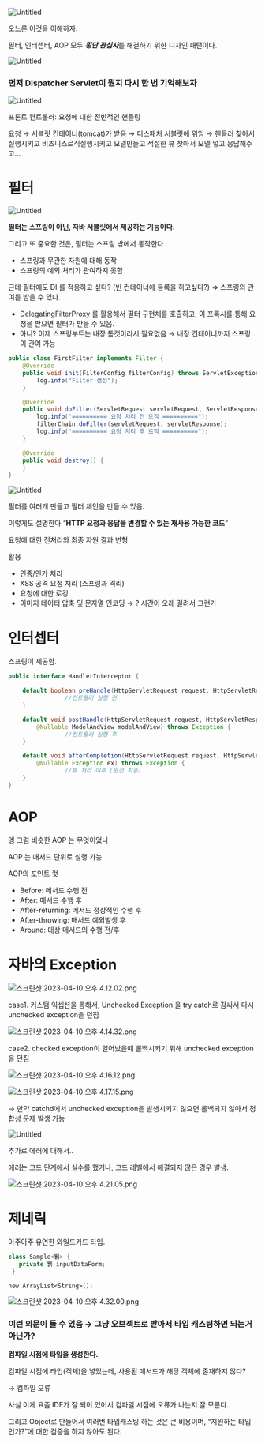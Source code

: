 ![Untitled](https://s3-us-west-2.amazonaws.com/secure.notion-static.com/e1ec8816-400e-4329-b4b5-0ebd7a084dea/Untitled.png)

오느른 이것을 이해하자.

필터, 인터셉터, AOP 모두 ***횡단 관심사***를 해결하기 위한 디자인 패턴이다.

![Untitled](https://s3-us-west-2.amazonaws.com/secure.notion-static.com/f4e51de6-e189-4a6e-9c33-ec0edc04ad57/Untitled.png)

### 먼저 Dispatcher Servlet이 뭔지 다시 한 번 기억해보자

![Untitled](https://s3-us-west-2.amazonaws.com/secure.notion-static.com/655b63e5-41ef-4241-a790-88d2b040f19e/Untitled.png)

프론트 컨트롤러: 요청에 대한 전반적인 핸들링

요청 → 서블릿 컨테이너(tomcat)가 받음 → 디스패처 서블릿에 위임 → 핸들러 찾아서 실행시키고 비즈니스로직실행시키고 모델만들고 적절한 뷰 찾아서 모델 넣고 응답해주고…

# 필터

![Untitled](https://s3-us-west-2.amazonaws.com/secure.notion-static.com/e1ec8816-400e-4329-b4b5-0ebd7a084dea/Untitled.png)

**필터는 스프링이 아닌, 자바 서블릿에서 제공하는 기능이다.**

그리고 또 중요한 것은, 필터는 스프링 밖에서 동작한다

- 스프링과 무관한 자원에 대해 동작
- 스프링의 예외 처리가 관여하지 못함

근데 필터에도 DI 를 적용하고 싶다? (빈 컨테이너에 등록을 하고싶다?) ⇒ 스프링의 관여를 받을 수 있다.

- DelegatingFilterProxy 를 활용해서 필터 구현체를 호출하고, 이 프록시를 통해 요청을 받으면 필터가 받을 수 있음.
- 아니? 이제 스프링부트는 내장 톰캣이라서 필요없음 → 내장 컨테이너까지 스프링이 관여 가능

```java
public class FirstFilter implements Filter {
    @Override
    public void init(FilterConfig filterConfig) throws ServletException {
        log.info("Filter 생성");
    }

    @Override
    public void doFilter(ServletRequest servletRequest, ServletResponse servletResponse, FilterChain filterChain) throws IOException, ServletException {
        log.info("========== 요청 처리 전 로직 ==========");
        filterChain.doFilter(servletRequest, servletResponse);
        log.info("========== 요청 처리 후 로직 ==========");
    }

    @Override
    public void destroy() {
    }
}
```

![Untitled](https://s3-us-west-2.amazonaws.com/secure.notion-static.com/33185404-b47f-475e-8823-3016e984514f/Untitled.png)

필터를 여러개 만들고 필터 체인을 만들 수 있음.

이렇게도 설명한다 “**HTTP 요청과 응답을 변경할 수 있는 재사용 가능한 코드**”

요청에 대한 전처리와 최종 자원 결과 변형

활용

- 인증/인가 처리
- XSS 공격 요청 처리 (스프링과 격리)
- 요청에 대한 로깅
- 이미지 데이터 압축 및 문자열 인코딩 → ? 시간이 오래 걸려서 그런가

# 인터셉터

스프링이 제공함.

```java
public interface HandlerInterceptor {

    default boolean preHandle(HttpServletRequest request, HttpServletResponse response, Object handler)throws Exception {
				//컨트롤러 실행 전
    }

    default void postHandle(HttpServletRequest request, HttpServletResponse response, Object handler,
        @Nullable ModelAndView modelAndView) throws Exception {
				//컨트롤러 실행 후
    }

    default void afterCompletion(HttpServletRequest request, HttpServletResponse response, Object handler,
        @Nullable Exception ex) throws Exception {
				//뷰 처리 이후 (완전 최종)
    }
}
```

# AOP

엥 그럼 비슷한 AOP 는 무엇이었나

AOP 는 매서드 단위로 실행 가능

AOP의 포인트 컷

- Before: 메서드 수행 전
- After: 메서드 수행 후
- After-returning: 메서드 정상적인 수행 후
- After-throwing: 매서드 예외발생 후
- Around: 대상 메서드의 수행 전/후

# 자바의 Exception

![스크린샷 2023-04-10 오후 4.12.02.png](https://s3-us-west-2.amazonaws.com/secure.notion-static.com/e18fc4bb-5e4e-4a7b-a471-1c00585a129b/%E1%84%89%E1%85%B3%E1%84%8F%E1%85%B3%E1%84%85%E1%85%B5%E1%86%AB%E1%84%89%E1%85%A3%E1%86%BA_2023-04-10_%E1%84%8B%E1%85%A9%E1%84%92%E1%85%AE_4.12.02.png)

case1. 커스텀 익셉션을 통해서, Unchecked Exception 을 try catch로 감싸서 다시 unchecked exception을 던짐

![스크린샷 2023-04-10 오후 4.14.32.png](https://s3-us-west-2.amazonaws.com/secure.notion-static.com/f24a2b4a-d3c1-42c5-a19a-b78c9d12a2d2/%E1%84%89%E1%85%B3%E1%84%8F%E1%85%B3%E1%84%85%E1%85%B5%E1%86%AB%E1%84%89%E1%85%A3%E1%86%BA_2023-04-10_%E1%84%8B%E1%85%A9%E1%84%92%E1%85%AE_4.14.32.png)

case2. checked exception이 일어났을때 롤백시키기 위해 unchecked exception 을 던짐

![스크린샷 2023-04-10 오후 4.16.12.png](https://s3-us-west-2.amazonaws.com/secure.notion-static.com/c977ec69-ff5c-48ea-b505-ca3658592c1f/%E1%84%89%E1%85%B3%E1%84%8F%E1%85%B3%E1%84%85%E1%85%B5%E1%86%AB%E1%84%89%E1%85%A3%E1%86%BA_2023-04-10_%E1%84%8B%E1%85%A9%E1%84%92%E1%85%AE_4.16.12.png)

![스크린샷 2023-04-10 오후 4.17.15.png](https://s3-us-west-2.amazonaws.com/secure.notion-static.com/c9e10546-c8b6-4adf-b427-b06e7edbda2e/%E1%84%89%E1%85%B3%E1%84%8F%E1%85%B3%E1%84%85%E1%85%B5%E1%86%AB%E1%84%89%E1%85%A3%E1%86%BA_2023-04-10_%E1%84%8B%E1%85%A9%E1%84%92%E1%85%AE_4.17.15.png)

→ 만약 catchd에서 unchecked exception을 발생시키지 않으면 롤백되지 않아서 정합성 문제 발생 가능

![Untitled](https://s3-us-west-2.amazonaws.com/secure.notion-static.com/a1362232-7d11-40a8-9422-ad952e334b26/Untitled.png)

추가로 에러에 대해서..

에러는 코드 단계에서 실수를 했거나, 코드 레벨에서 해결되지 않은 경우 발생.

![스크린샷 2023-04-10 오후 4.21.05.png](https://s3-us-west-2.amazonaws.com/secure.notion-static.com/840d0483-82a5-4357-8f27-dba812a8274c/%E1%84%89%E1%85%B3%E1%84%8F%E1%85%B3%E1%84%85%E1%85%B5%E1%86%AB%E1%84%89%E1%85%A3%E1%86%BA_2023-04-10_%E1%84%8B%E1%85%A9%E1%84%92%E1%85%AE_4.21.05.png)

# 제네릭

아주아주 유연한 와일드카드 타입.

```java
class Sample<뷁> {
   private 뷁 inputDataForm;
 }
```

`new ArrayList<String>();`

![스크린샷 2023-04-10 오후 4.32.00.png](https://s3-us-west-2.amazonaws.com/secure.notion-static.com/5528dbc4-53c9-41b4-9f49-808420168faa/%E1%84%89%E1%85%B3%E1%84%8F%E1%85%B3%E1%84%85%E1%85%B5%E1%86%AB%E1%84%89%E1%85%A3%E1%86%BA_2023-04-10_%E1%84%8B%E1%85%A9%E1%84%92%E1%85%AE_4.32.00.png)

### **이런 의문이 들 수 있음 → 그냥 오브젝트로 받아서 타입 캐스팅하면 되는거 아닌가?**

**컴파일 시점에 타입을 생성한다.**

컴파일 시점에 타입(객체)을 넣었는데, 사용된 매서드가 해당 객체에 존재하지 않다?

→ 컴파일 오류

사실 이게 요즘 IDE가 잘 되어 있어서 컴파일 시점에 오류가 나는지 잘 모른다.

그리고 Object로 만들어서 여러번 타입캐스팅 하는 것은 큰 비용이며, “지원하는 타입인가?”에 대한 검증을 하지 않아도 된다.
